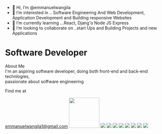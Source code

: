 - 👋 Hi, I’m @emmanuelwangila
- 👀 I’m interested in .. Software Engineering
And Web Development, Application Development and 
Building responsive Websites 
- 🌱 I’m currently learning ...React, Djang'o
Node JS Express 
- 💞️ I’m looking to collaborate on ..start Ups and Building
Projects and new Applications 


<!---
emmanuelwangila/emmanuelwangila is a ✨ special ✨ repository because its `README.md` (this file) appears on your GitHub profile.
You can click the Preview link to take a look at your changes.
--->
<h1 class="color-blue font-bold"> Software Developer </h1>
<div>About Me</div>
<div> I'm an aspiring software developer, doing both front-end
and back-end technlogies,</br> passionate about soffware engineering</div>
<p>Find me at </p> <a href="https:/emmanuelwangila1@gmail.com">emmanuelwangila1@gmail.com</a> 


<html>
<head></head>
<title>Stack</title>
<body>
<img src="https://cdn.jsdelivr.net/gh/devicons/devicon/icons/bash/bash-original.svg" width="100" height="100" />

<img src="https://cdn.jsdelivr.net/gh/devicons/devicon/icons/django/django-plain-wordmark.svg" />

<img src="https://cdn.jsdelivr.net/gh/devicons/devicon/icons/css3/css3-original.svg" />

<img src="https://cdn.jsdelivr.net/gh/devicons/devicon/icons/digitalocean/digitalocean-original-wordmark.svg" />

<img src="https://cdn.jsdelivr.net/gh/devicons/devicon/icons/express/express-original-wordmark.svg" />

<img src="https://cdn.jsdelivr.net/gh/devicons/devicon/icons/git/git-original-wordmark.svg" />

<img src="https://cdn.jsdelivr.net/gh/devicons/devicon/icons/github/github-original-wordmark.svg" />

<img src="https://cdn.jsdelivr.net/gh/devicons/devicon/icons/nextjs/nextjs-original-wordmark.svg" />

<img src="https://cdn.jsdelivr.net/gh/devicons/devicon/icons/react/react-original.svg" />



</body>
</html>

            
          
            
          







